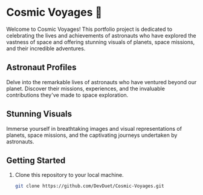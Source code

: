 # Cosmic Voyages 🚀

Welcome to Cosmic Voyages! This portfolio project is dedicated to celebrating the lives and achievements of astronauts who have explored the vastness of space and offering stunning visuals of planets, space missions, and their incredible adventures.

## Astronaut Profiles

Delve into the remarkable lives of astronauts who have ventured beyond our planet. Discover their missions, experiences, and the invaluable contributions they've made to space exploration.

## Stunning Visuals

Immerse yourself in breathtaking images and visual representations of planets, space missions, and the captivating journeys undertaken by astronauts.

## Getting Started

1. Clone this repository to your local machine.
   ```bash
   git clone https://github.com/DevDuet/Cosmic-Voyages.git
